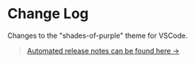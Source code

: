 # Change Log

Changes to the "shades-of-purple" theme for VSCode.

> [Automated release notes can be found here →](https://github.com/ahmadawais/shades-of-purple-vscode/releases)
